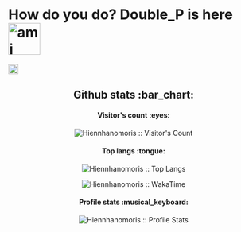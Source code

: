 # How do you do? Double_P is here <img src="https://i.pinimg.com/originals/87/3f/71/873f71c1f893a0aafad8695324fedfc9.gif" width="auto" height="64px" alt="ami"/>

<a href="https://www.facebook.com/hiennhanomoris"
    ><img
        src="https://img.shields.io/badge/-Facebook-0e76a8?style=plastic&logo=facebook"
        alt="facebook"
        title= "facebook"
        height="20"
/></a>

<h2 align="center">Github stats :bar_chart:</h2>

<h4 align="center">Visitor's count :eyes:</h4>

<p align="center"><img src="https://profile-counter.glitch.me/{Hiennhanomoris}/count.svg" alt="Hiennhanomoris :: Visitor's Count" /></p>

<h4 align="center">Top langs :tongue:</h4>

<p align="center"><img src="https://github-readme-stats.vercel.app/api/top-langs/?username=Hiennhanomoris&langs_count=10&theme=tokyonight&layout=compact" alt="Hiennhanomoris :: Top Langs" /></p>

<p align="center"><img src="https://github-readme-stats.vercel.app/api/wakatime?username=Hiennhanomoris" alt="Hiennhanomoris :: WakaTime" /></p>

<h4 align="center">Profile stats :musical_keyboard:</h4>

<p align="center"><img src="https://github-readme-stats.vercel.app/api?username=Hiennhanomris&show_icons=true&theme=synthwave" alt="Hiennhanomoris :: Profile Stats" /></p>
